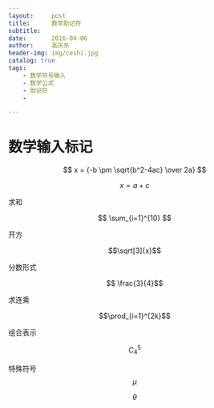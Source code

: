 ```yaml
---
layout:     post
title:      数学助记符
subtitle:   
date:       2016-04-06
author:     高庆东
header-img: img/ceshi.jpg
catalog: true
tags:
    - 数学符号输入
    - 数学公式
    - 助记符
    - 

---
```


# 数学输入标记

$$ x = {-b \pm \sqrt{b^2-4ac} \over 2a} $$

$$ x = a+c $$

求和

$$ \sum_{i=1}^{10} $$    

开方

$$\sqrt[3]{x}$$

分数形式

$$ \frac{3}{4}$$

求连乘

$$\prod_{i=1}^{2k}$$

组合表示

$$ C_4^5 $$

特殊符号
$$\mu$$

$$\theta$$